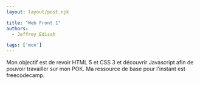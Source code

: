 ```yaml
---
layout: layout/post.njk

title: "Web Front 1"
authors:
  - Jeffrey Edisah

tags: ['mon']
---
```

<!-- début résumé -->

Mon objectif est de revoir HTML 5 et CSS 3 et découvrir Javascript afin de pouvoir travailler sur mon POK. Ma ressource de base pour l'instant est freecodecamp.

<!-- fin résumé -->


